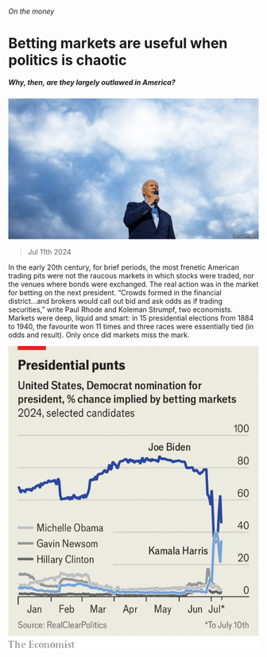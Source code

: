 ###### On the money

# Betting markets are useful when politics is chaotic 

##### Why, then, are they largely outlawed in America? 

![image](images/20240713_FNP004.jpg) 

> Jul 11th 2024 

In the early 20th century, for brief periods, the most frenetic American trading pits were not the raucous markets in which stocks were traded, nor the venues where bonds were exchanged. The real action was in the market for betting on the next president. “Crowds formed in the financial district...and brokers would call out bid and ask odds as if trading securities,” write Paul Rhode and Koleman Strumpf, two economists. Markets were deep, liquid and smart: in 15 presidential elections from 1884 to 1940, the favourite won 11 times and three races were essentially tied (in odds and result). Only once did markets miss the mark.

![image](images/20240713_FNC378.png) 


